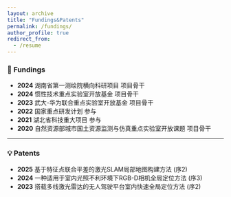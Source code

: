 ```yaml
---
layout: archive
title: "Fundings&Patents"
permalink: /fundings/
author_profile: true
redirect_from:
  - /resume
---
```

### 🔬 **Fundings**
- **2024** 湖南省第一测绘院横向科研项目 项目骨干
- **2024** 惯性技术重点实验室开放基金 项目骨干
- **2023** 武大-华为联合重点实验室开放基金 项目骨干
- **2022** 国家重点研发计划 参与
- **2021** 湖北省科技重大项目 参与
- **2020** 自然资源部城市国土资源监测与仿真重点实验室开放课题 项目骨干

---

### 💡 **Patents**
- **2025** 基于特征点联合平差的激光SLAM局部地图构建方法 (序2)
- **2024** 一种适用于室内光照不利环境下RGB-D相机全局定位方法 (序3)
- **2023** 搭载多线激光雷达的无人驾驶平台室内快速全局定位方法 (序2)